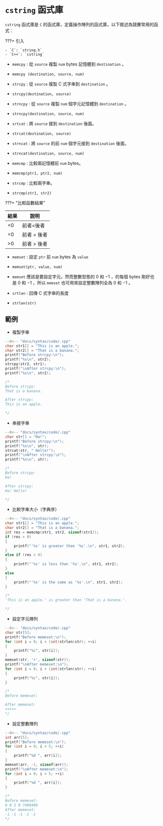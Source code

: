 #  `cstring` 函式庫

 `cstring` 函式庫是 `C` 的函式庫，定義操作陣列的函式庫，以下敘述為競賽常用的函式：

???+ 引入

    - `C`: `string.h`
    - `C++`: `cstring`

-  `memcpy` : 從 `source` 複製 `num` bytes 記憶體到 `destination` 。

-  `memcpy (destination, source, num)` 

-  `strcpy` : 從 `source` 複製 C 式字串到 `destination` 。

-  `strcpy(destination, source)` 

-  `strncpy` : 從 `source` 複製 `num` 個字元記憶體到 `destination` 。

-  `strncpy(destination, source, num)` 

-  `srtcat` : 將 `source` 接到 `destination` 後面。

-  `strcat(destination, source)` 

-  `strncat` : 將 `source` 的前 `num` 個字元接到 `destination` 後面。

-  `strncat(destination, source, num)` 

-  `memcmp` : 比較兩記憶體前 `num` bytes。

-  `memcmp(ptr1, ptr2, num)` 

-  `strcmp` : 比較兩字串。

-  `strcmp(str1, str2)` 

???+ "比較函數結果"

| 結果    | 說明       |
| ----- | -------- |
| &lt;0 | 前者&lt;後者 |
| =0    | 前者 = 後者  |
| >0    | 前者 > 後者  |

-  `memset` : 設定 `ptr` 前 `num` bytes 為 `value` 

-  `memset(ptr, value, num)` 

-  `memset` 應該是要設定字元，然而整數型態的 $0$ 和 $-1$ ，的每個 bytes 剛好也是 $0$ 和 $-1$ ，所以 `memset` 也可用來設定整數陣列全為 $0$ 和 $-1$ 。

-  `srtlen` : 回傳 C 式字串的長度

-  `strlen(str)` 

## 範例

- 複製字串

```cpp
--8<-- "docs/syntax/code/.cpp"
char str1[] = "This is an apple.";
char str2[] = "That is a banana.";
printf("Before strcpy:\n");
printf("%s\n", str2);
strcpy(str2, str1);
printf("\nAfter strcpy:\n");
printf("%s\n", str2);

/*
Before strcpy:
That is a banana.

After strcpy:
This is an apple.

*/
```

- 串接字串

```cpp
--8<-- "docs/syntax/code/.cpp"
char str[] = "Ha!";
printf("Before strcpy:\n");
printf("%s\n", str);
strcat(str, " Hello!");
printf("\nAfter strcpy:\n");
printf("%s\n", str);

/*
Before strcpy:
Ha!

After strcpy:
Ha! Hello!

*/
```

- 比較字串大小（字典序）

```cpp
--8<-- "docs/syntax/code/.cpp"
char str1[] = "This is an apple.";
char str2[] = "That is a banana.";
int res = memcmp(str1, str2, sizeof(str1));
if (res > 0)
{
    printf("'%s' is greater than '%s'.\n", str1, str2);
}
else if (res < 0)
{
    printf("'%s' is less than '%s'.\n", str1, str2);
}
else
{
    printf("'%s' is the same as '%s'.\n", str1, str2);
}

/*
'This is an apple.' is greater than 'That is a banana.'.

*/
```

- 設定字元陣列

```cpp
--8<-- "docs/syntax/code/.cpp"
char str[5];
printf("Before memeset:\n");
for (int i = 0; i < (int)strlen(str); ++i)
{
    printf("%c", str[i]);
}
memset(str, '+', sizeof(str));
printf("\nAfter memeset:\n");
for (int i = 0; i < (int)strlen(str); ++i)
{
    printf("%c", str[i]);
}

/*
Before memeset:

After memeset:
+++++
*/
```

- 設定整數陣列

```cpp
--8<-- "docs/syntax/code/.cpp"
int arr[5];
printf("Before memeset:\n");
for (int i = 0; i < 5; ++i)
{
    printf("%d ", arr[i]);
}
memset(arr, -1, sizeof(arr));
printf("\nAfter memeset:\n");
for (int i = 0; i < 5; ++i)
{
    printf("%d ", arr[i]);
}

/*
Before memeset:
8 0 2 0 7480496
After memeset:
-1 -1 -1 -1 -1
*/
```

[^1]:  [cstring 函式庫 in cplusplus](http://www.cplusplus.com/reference/cstring/) 
